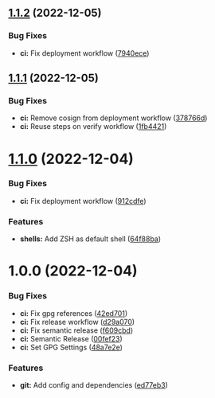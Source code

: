 ## [1.1.2](https://github.com/roalcantara/cockpit/compare/v1.1.1...v1.1.2) (2022-12-05)


### Bug Fixes

* **ci:** Fix deployment workflow ([7940ece](https://github.com/roalcantara/cockpit/commit/7940eced97472a519562cc5414aa8242cb801016))

## [1.1.1](https://github.com/roalcantara/cockpit/compare/v1.1.0...v1.1.1) (2022-12-05)


### Bug Fixes

* **ci:** Remove cosign from deployment workflow ([378766d](https://github.com/roalcantara/cockpit/commit/378766d47f246e8f0b20fcfc4f904ecde9f859ac))
* **ci:** Reuse steps on verify workflow ([1fb4421](https://github.com/roalcantara/cockpit/commit/1fb44218c238dcc88d648d8a7f36e9b75f18123a))

# [1.1.0](https://github.com/roalcantara/cockpit/compare/v1.0.0...v1.1.0) (2022-12-04)


### Bug Fixes

* **ci:** Fix deployment workflow ([912cdfe](https://github.com/roalcantara/cockpit/commit/912cdfe5032846b7189312d26d55b61852441899))


### Features

* **shells:** Add ZSH as default shell ([64f88ba](https://github.com/roalcantara/cockpit/commit/64f88ba0ca5c9ae141dc88743997a54e31672ed9))

# 1.0.0 (2022-12-04)


### Bug Fixes

* **ci:** Fix gpg references ([42ed701](https://github.com/roalcantara/cockpit/commit/42ed7016901d1a709f4101da13f011cf9fa966cf))
* **ci:** Fix release workflow ([d29a070](https://github.com/roalcantara/cockpit/commit/d29a070bc19e5cf01e1cf8afaad5b60a76dfbcc8))
* **ci:** Fix semantic release ([f609cbd](https://github.com/roalcantara/cockpit/commit/f609cbd63170c766dae8bce96b27b0c110a86886))
* **ci:** Semantic Release ([00fef23](https://github.com/roalcantara/cockpit/commit/00fef23dcfc12a1e54085af1814d07de96700ca6))
* **ci:** Set GPG Settings ([48a7e2e](https://github.com/roalcantara/cockpit/commit/48a7e2ebb1e81520dbd8f1e8b9a27746b3c4ce34))


### Features

* **git:** Add config and dependencies ([ed77eb3](https://github.com/roalcantara/cockpit/commit/ed77eb32602850da310974a01c456ed02d29176f))
